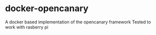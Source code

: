 # docker-opencanary

A docker based implementation of the opencanary framework
Tested to work with rasberry pi
